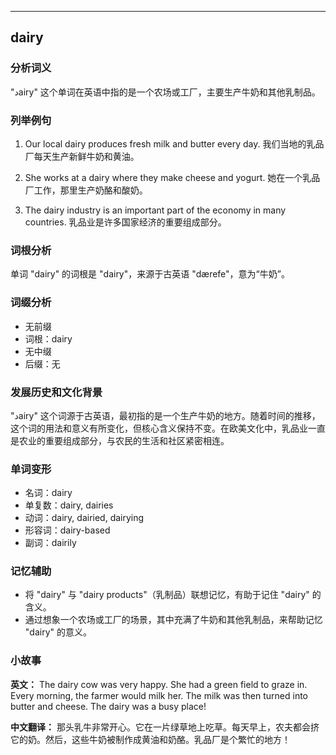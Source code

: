 
---------------
## dairy
### 分析词义
"دairy" 这个单词在英语中指的是一个农场或工厂，主要生产牛奶和其他乳制品。

### 列举例句
1. Our local dairy produces fresh milk and butter every day.
   我们当地的乳品厂每天生产新鲜牛奶和黄油。

2. She works at a dairy where they make cheese and yogurt.
   她在一个乳品厂工作，那里生产奶酪和酸奶。

3. The dairy industry is an important part of the economy in many countries.
   乳品业是许多国家经济的重要组成部分。

### 词根分析
单词 "dairy" 的词根是 "dairy"，来源于古英语 "dærefe"，意为“牛奶”。

### 词缀分析
- 无前缀
- 词根：dairy
- 无中缀
- 后缀：无

### 发展历史和文化背景
"دairy" 这个词源于古英语，最初指的是一个生产牛奶的地方。随着时间的推移，这个词的用法和意义有所变化，但核心含义保持不变。在欧美文化中，乳品业一直是农业的重要组成部分，与农民的生活和社区紧密相连。

### 单词变形
- 名词：dairy
- 单复数：dairy, dairies
- 动词：dairy, dairied, dairying
- 形容词：dairy-based
- 副词：dairily

### 记忆辅助
- 将 "dairy" 与 "dairy products"（乳制品）联想记忆，有助于记住 "dairy" 的含义。
- 通过想象一个农场或工厂的场景，其中充满了牛奶和其他乳制品，来帮助记忆 "dairy" 的意义。

### 小故事
**英文：**
The dairy cow was very happy. She had a green field to graze in. Every morning, the farmer would milk her. The milk was then turned into butter and cheese. The dairy was a busy place!

**中文翻译：**
那头乳牛非常开心。它在一片绿草地上吃草。每天早上，农夫都会挤它的奶。然后，这些牛奶被制作成黄油和奶酪。乳品厂是个繁忙的地方！


